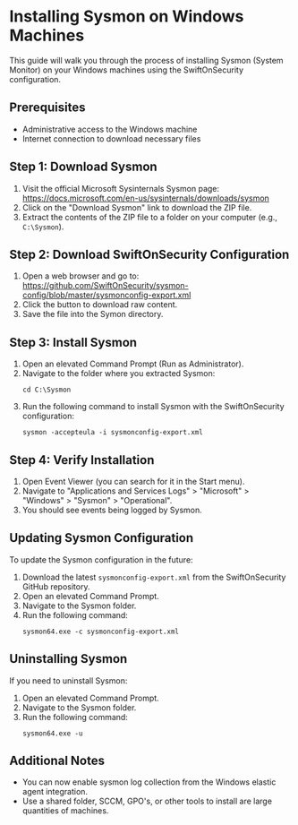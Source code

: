 # Installing Sysmon on Windows Machines

This guide will walk you through the process of installing Sysmon (System Monitor) on your Windows machines using the SwiftOnSecurity configuration.

## Prerequisites

- Administrative access to the Windows machine
- Internet connection to download necessary files

## Step 1: Download Sysmon

1. Visit the official Microsoft Sysinternals Sysmon page: https://docs.microsoft.com/en-us/sysinternals/downloads/sysmon
2. Click on the "Download Sysmon" link to download the ZIP file.
3. Extract the contents of the ZIP file to a folder on your computer (e.g., `C:\Sysmon`).

## Step 2: Download SwiftOnSecurity Configuration

1. Open a web browser and go to: https://github.com/SwiftOnSecurity/sysmon-config/blob/master/sysmonconfig-export.xml
2. Click the button to download raw content.
3. Save the file into the Symon directory.

## Step 3: Install Sysmon

1. Open an elevated Command Prompt (Run as Administrator).
2. Navigate to the folder where you extracted Sysmon:
   ```
   cd C:\Sysmon
   ```
3. Run the following command to install Sysmon with the SwiftOnSecurity configuration:
   ```
   sysmon -accepteula -i sysmonconfig-export.xml
   ```

## Step 4: Verify Installation

1. Open Event Viewer (you can search for it in the Start menu).
2. Navigate to "Applications and Services Logs" > "Microsoft" > "Windows" > "Sysmon" > "Operational".
3. You should see events being logged by Sysmon.

## Updating Sysmon Configuration

To update the Sysmon configuration in the future:

1. Download the latest `sysmonconfig-export.xml` from the SwiftOnSecurity GitHub repository.
2. Open an elevated Command Prompt.
3. Navigate to the Sysmon folder.
4. Run the following command:
   ```
   sysmon64.exe -c sysmonconfig-export.xml
   ```

## Uninstalling Sysmon

If you need to uninstall Sysmon:

1. Open an elevated Command Prompt.
2. Navigate to the Sysmon folder.
3. Run the following command:
   ```
   sysmon64.exe -u
   ```

## Additional Notes

- You can now enable sysmon log collection from the Windows elastic agent integration.
- Use a shared folder, SCCM, GPO's, or other tools to install are large quantities of machines.
